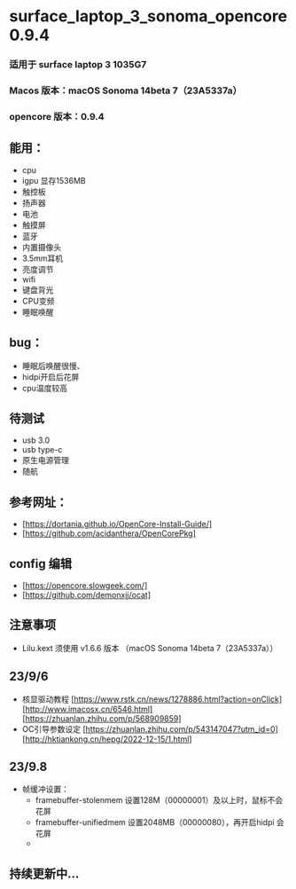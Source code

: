 # surface_laptop_3_sonoma_opencore0.9.4

### 适用于 surface laptop 3 1035G7

### Macos 版本：macOS Sonoma 14beta 7（23A5337a）
### opencore 版本：0.9.4

## 能用：
- cpu
- igpu 显存1536MB
- 触控板
- 扬声器
- 电池
- 触摸屏
- 蓝牙
- 内置摄像头
- 3.5mm耳机
- 亮度调节
- wifi
- 键盘背光
- CPU变频
- 睡眠唤醒

## bug：
- 睡眠后唤醒很慢、
- hidpi开启后花屏
- cpu温度较高

## 待测试
- usb 3.0 
- usb type-c
- 原生电源管理
- 随航




## 参考网址：
- [https://dortania.github.io/OpenCore-Install-Guide/]
- [https://github.com/acidanthera/OpenCorePkg]
## config 编辑
- [https://opencore.slowgeek.com/]
- [https://github.com/demonxjj/ocat]

## 注意事项
- Lilu.kext 须使用 v1.6.6 版本 （macOS Sonoma 14beta 7（23A5337a））

## 23/9/6
- 核显驱动教程
[https://www.rstk.cn/news/1278886.html?action=onClick]
[http://www.imacosx.cn/6546.html]
[https://zhuanlan.zhihu.com/p/568909859]
- OC引导参数设定
[https://zhuanlan.zhihu.com/p/543147047?utm_id=0]
[http://hktiankong.cn/hepg/2022-12-15/1.html]

## 23/9.8
- 帧缓冲设置：
  - framebuffer-stolenmem 设置128M（00000001）及以上时，鼠标不会花屏
  - framebuffer-unifiedmem 设置2048MB（00000080），再开启hidpi 会花屏
  - 








## 持续更新中...
